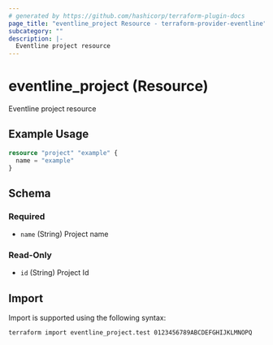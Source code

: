 ```yaml
---
# generated by https://github.com/hashicorp/terraform-plugin-docs
page_title: "eventline_project Resource - terraform-provider-eventline"
subcategory: ""
description: |-
  Eventline project resource
---
```


# eventline_project (Resource)

Eventline project resource

## Example Usage

```terraform
resource "project" "example" {
  name = "example"
}
```

<!-- schema generated by tfplugindocs -->
## Schema

### Required

- `name` (String) Project name

### Read-Only

- `id` (String) Project Id

## Import

Import is supported using the following syntax:

```shell
terraform import eventline_project.test 0123456789ABCDEFGHIJKLMNOPQ
```
